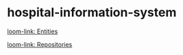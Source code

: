 # hospital-information-system

[loom-link: Entities](https://www.loom.com/share/2f3b2bf4145d4ac9a3e9413ea722cff4)

[loom-link: Repositories](https://www.loom.com/share/e3feab10b5194297862d8c7f93deabb3)